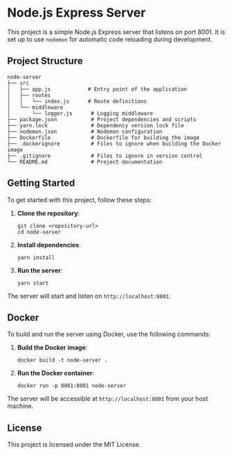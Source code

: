# Node.js Express Server

This project is a simple Node.js Express server that listens on port 8001. It is set up to use `nodemon` for automatic code reloading during development.

## Project Structure

```
node-server
├── src
│   ├── app.js            # Entry point of the application
│   ├── routes
│   │   └── index.js      # Route definitions
│   └── middleware
│       └── logger.js      # Logging middleware
├── package.json           # Project dependencies and scripts
├── yarn.lock              # Dependency version lock file
├── nodemon.json           # Nodemon configuration
├── Dockerfile             # Dockerfile for building the image
├── .dockerignore          # Files to ignore when building the Docker image
├── .gitignore             # Files to ignore in version control
└── README.md              # Project documentation
```

## Getting Started

To get started with this project, follow these steps:

1. **Clone the repository**:
   ```
   git clone <repository-url>
   cd node-server
   ```

2. **Install dependencies**:
   ```
   yarn install
   ```

3. **Run the server**:
   ```
   yarn start
   ```

The server will start and listen on `http://localhost:8001`.

## Docker

To build and run the server using Docker, use the following commands:

1. **Build the Docker image**:
   ```
   docker build -t node-server .
   ```

2. **Run the Docker container**:
   ```
   docker run -p 8001:8001 node-server
   ```

The server will be accessible at `http://localhost:8001` from your host machine.

## License

This project is licensed under the MIT License.